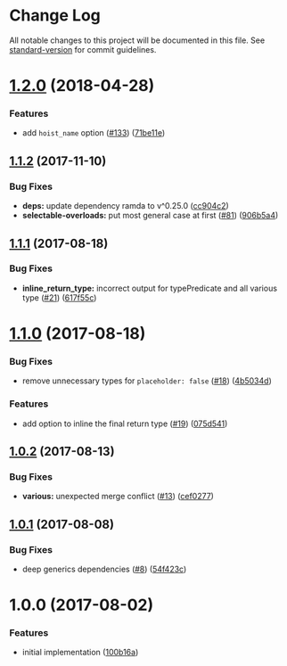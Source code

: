 # Change Log

All notable changes to this project will be documented in this file. See [standard-version](https://github.com/conventional-changelog/standard-version) for commit guidelines.

<a name="1.2.0"></a>
# [1.2.0](https://github.com/ikatyang/dts-element-fp/compare/v1.1.2...v1.2.0) (2018-04-28)


### Features

* add `hoist_name` option ([#133](https://github.com/ikatyang/dts-element-fp/issues/133)) ([71be11e](https://github.com/ikatyang/dts-element-fp/commit/71be11e))



<a name="1.1.2"></a>
## [1.1.2](https://github.com/ikatyang/dts-element-fp/compare/v1.1.1...v1.1.2) (2017-11-10)


### Bug Fixes

* **deps:** update dependency ramda to v^0.25.0 ([cc904c2](https://github.com/ikatyang/dts-element-fp/commit/cc904c2))
* **selectable-overloads:** put most general case at first ([#81](https://github.com/ikatyang/dts-element-fp/issues/81)) ([906b5a4](https://github.com/ikatyang/dts-element-fp/commit/906b5a4))



<a name="1.1.1"></a>
## [1.1.1](https://github.com/ikatyang/dts-element-fp/compare/v1.1.0...v1.1.1) (2017-08-18)


### Bug Fixes

* **inline_return_type:** incorrect output for typePredicate and all various type ([#21](https://github.com/ikatyang/dts-element-fp/issues/21)) ([617f55c](https://github.com/ikatyang/dts-element-fp/commit/617f55c))



<a name="1.1.0"></a>
# [1.1.0](https://github.com/ikatyang/dts-element-fp/compare/v1.0.2...v1.1.0) (2017-08-18)


### Bug Fixes

* remove unnecessary types for `placeholder: false` ([#18](https://github.com/ikatyang/dts-element-fp/issues/18)) ([4b5034d](https://github.com/ikatyang/dts-element-fp/commit/4b5034d))


### Features

* add option to inline the final return type ([#19](https://github.com/ikatyang/dts-element-fp/issues/19)) ([075d541](https://github.com/ikatyang/dts-element-fp/commit/075d541))



<a name="1.0.2"></a>
## [1.0.2](https://github.com/ikatyang/dts-element-fp/compare/v1.0.1...v1.0.2) (2017-08-13)


### Bug Fixes

* **various:** unexpected merge conflict ([#13](https://github.com/ikatyang/dts-element-fp/issues/13)) ([cef0277](https://github.com/ikatyang/dts-element-fp/commit/cef0277))



<a name="1.0.1"></a>
## [1.0.1](https://github.com/ikatyang/dts-element-fp/compare/v1.0.0...v1.0.1) (2017-08-08)


### Bug Fixes

* deep generics dependencies ([#8](https://github.com/ikatyang/dts-element-fp/issues/8)) ([54f423c](https://github.com/ikatyang/dts-element-fp/commit/54f423c))



<a name="1.0.0"></a>
# 1.0.0 (2017-08-02)


### Features

* initial implementation ([100b16a](https://github.com/ikatyang/dts-element-fp/commit/100b16a))
